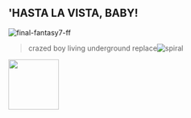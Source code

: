 ## **'HASTA LA VISTA, BABY!**

![final-fantasy7-ff](https://github.com/kartticus/kartticus/assets/100049393/d4a26a91-ab8d-4e19-9fce-9b73260ace97)

>crazed boy living underground 
replace![spiral](https://cdn.discordapp.com/attachments/780128819662028860/1145576055944515644/image0.gif)
<img src="https://cdn.discordapp.com/attachments/780128819662028860/" width="100" height="100">
